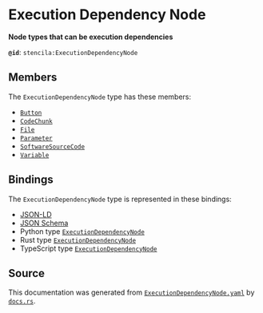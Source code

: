# Execution Dependency Node

**Node types that can be execution dependencies**

**`@id`**: `stencila:ExecutionDependencyNode`

## Members

The `ExecutionDependencyNode` type has these members:

- [`Button`](https://github.com/stencila/stencila/blob/main/docs/reference/schema/flow/button.md)
- [`CodeChunk`](https://github.com/stencila/stencila/blob/main/docs/reference/schema/code/code-chunk.md)
- [`File`](https://github.com/stencila/stencila/blob/main/docs/reference/schema/works/file.md)
- [`Parameter`](https://github.com/stencila/stencila/blob/main/docs/reference/schema/flow/parameter.md)
- [`SoftwareSourceCode`](https://github.com/stencila/stencila/blob/main/docs/reference/schema/works/software-source-code.md)
- [`Variable`](https://github.com/stencila/stencila/blob/main/docs/reference/schema/flow/variable.md)

## Bindings

The `ExecutionDependencyNode` type is represented in these bindings:

- [JSON-LD](https://stencila.dev/ExecutionDependencyNode.jsonld)
- [JSON Schema](https://stencila.dev/ExecutionDependencyNode.schema.json)
- Python type [`ExecutionDependencyNode`](https://github.com/stencila/stencila/blob/main/python/python/stencila/types/execution_dependency_node.py)
- Rust type [`ExecutionDependencyNode`](https://github.com/stencila/stencila/blob/main/rust/schema/src/types/execution_dependency_node.rs)
- TypeScript type [`ExecutionDependencyNode`](https://github.com/stencila/stencila/blob/main/typescript/src/types/ExecutionDependencyNode.ts)

## Source

This documentation was generated from [`ExecutionDependencyNode.yaml`](https://github.com/stencila/stencila/blob/main/schema/ExecutionDependencyNode.yaml) by [`docs.rs`](https://github.com/stencila/stencila/blob/main/rust/schema-gen/src/docs.rs).